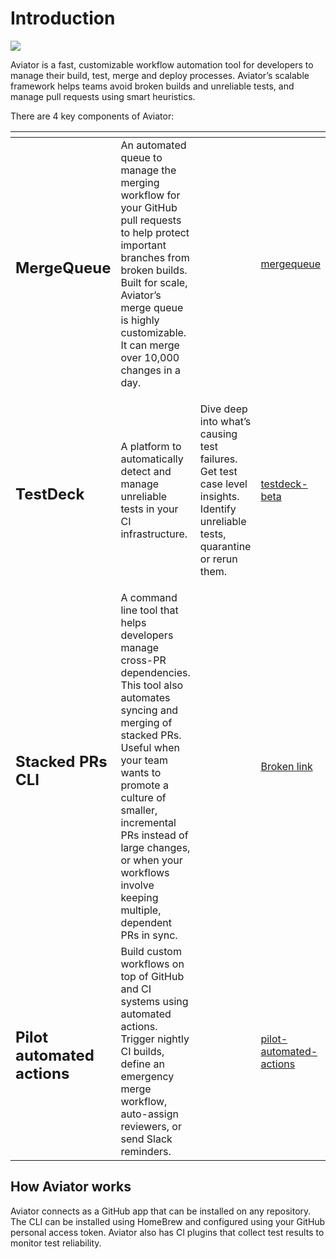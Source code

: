 # Introduction

![](.gitbook/assets/A\_Illustration.svg)

Aviator is a fast, customizable workflow automation tool for developers to manage their build, test, merge and deploy processes. Aviator’s scalable framework helps teams avoid broken builds and unreliable tests, and manage pull requests using smart heuristics.

There are 4 key components of Aviator:

<table data-card-size="large" data-column-title-hidden data-view="cards"><thead><tr><th></th><th></th><th></th><th data-hidden data-card-target data-type="content-ref"></th></tr></thead><tbody><tr><td><h2>MergeQueue</h2></td><td>An automated queue to manage the merging workflow for your GitHub pull requests to help protect important branches from broken builds. Built for scale, Aviator’s merge queue is highly customizable. It can merge over 10,000 changes in a day.</td><td></td><td><a href="mergequeue/">mergequeue</a></td></tr><tr><td><h2>TestDeck</h2></td><td>A platform to automatically detect and manage unreliable tests in your CI infrastructure.</td><td><p></p><p>Dive deep into what’s causing test failures. Get test case level insights. Identify unreliable tests, quarantine or rerun them.</p></td><td><a href="testdeck-beta/">testdeck-beta</a></td></tr><tr><td><h2>Stacked PRs CLI</h2></td><td>A command line tool that helps developers manage cross-PR dependencies. This tool also automates syncing and merging of stacked PRs. Useful when your team wants to promote a culture of smaller, incremental PRs instead of large changes, or when your workflows involve keeping multiple, dependent PRs in sync.</td><td></td><td><a href="broken-reference">Broken link</a></td></tr><tr><td><h2>Pilot automated actions</h2></td><td>Build custom workflows on top of GitHub and CI systems using automated actions. Trigger nightly CI builds, define an emergency merge workflow, auto-assign reviewers, or send Slack reminders.</td><td></td><td><a href="pilot-automated-actions/">pilot-automated-actions</a></td></tr></tbody></table>

## How Aviator works

Aviator connects as a GitHub app that can be installed on any repository. The CLI can be installed using HomeBrew and configured using your GitHub personal access token. Aviator also has CI plugins that collect test results to monitor test reliability.
